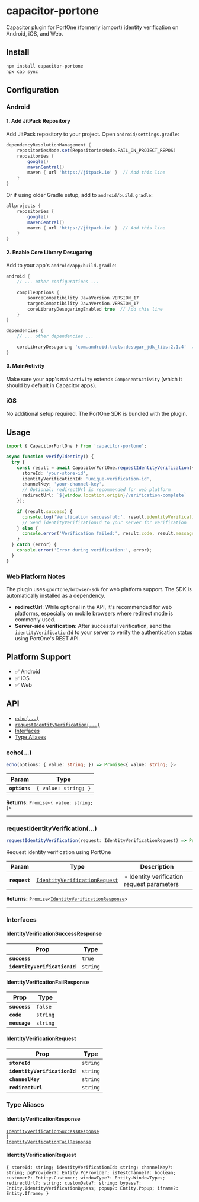 # capacitor-portone

Capacitor plugin for PortOne (formerly iamport) identity verification on Android, iOS, and Web.

## Install

```bash
npm install capacitor-portone
npx cap sync
```

## Configuration

### Android

#### 1. Add JitPack Repository

Add JitPack repository to your project. Open `android/settings.gradle`:

```gradle
dependencyResolutionManagement {
    repositoriesMode.set(RepositoriesMode.FAIL_ON_PROJECT_REPOS)
    repositories {
        google()
        mavenCentral()
        maven { url 'https://jitpack.io' }  // Add this line
    }
}
```

Or if using older Gradle setup, add to `android/build.gradle`:

```gradle
allprojects {
    repositories {
        google()
        mavenCentral()
        maven { url 'https://jitpack.io' }  // Add this line
    }
}
```

#### 2. Enable Core Library Desugaring

Add to your app's `android/app/build.gradle`:

```gradle
android {
    // ... other configurations ...

    compileOptions {
        sourceCompatibility JavaVersion.VERSION_17
        targetCompatibility JavaVersion.VERSION_17
        coreLibraryDesugaringEnabled true  // Add this line
    }
}

dependencies {
    // ... other dependencies ...

    coreLibraryDesugaring 'com.android.tools:desugar_jdk_libs:2.1.4'  // Add this line
}
```

#### 3. MainActivity

Make sure your app's `MainActivity` extends `ComponentActivity` (which it should by default in Capacitor apps).

### iOS

No additional setup required. The PortOne SDK is bundled with the plugin.

## Usage

```typescript
import { CapacitorPortOne } from 'capacitor-portone';

async function verifyIdentity() {
  try {
    const result = await CapacitorPortOne.requestIdentityVerification({
      storeId: 'your-store-id',
      identityVerificationId: 'unique-verification-id',
      channelKey: 'your-channel-key',
      // Optional: redirectUrl is recommended for web platform
      redirectUrl: `${window.location.origin}/verification-complete`
    });

    if (result.success) {
      console.log('Verification successful:', result.identityVerificationId);
      // Send identityVerificationId to your server for verification
    } else {
      console.error('Verification failed:', result.code, result.message);
    }
  } catch (error) {
    console.error('Error during verification:', error);
  }
}
```

### Web Platform Notes

The plugin uses `@portone/browser-sdk` for web platform support. The SDK is automatically installed as a dependency.

- **redirectUrl**: While optional in the API, it's recommended for web platforms, especially on mobile browsers where redirect mode is commonly used.
- **Server-side verification**: After successful verification, send the `identityVerificationId` to your server to verify the authentication status using PortOne's REST API.

## Platform Support

- ✅ Android
- ✅ iOS
- ✅ Web

## API

<docgen-index>

* [`echo(...)`](#echo)
* [`requestIdentityVerification(...)`](#requestidentityverification)
* [Interfaces](#interfaces)
* [Type Aliases](#type-aliases)

</docgen-index>

<docgen-api>
<!--Update the source file JSDoc comments and rerun docgen to update the docs below-->

### echo(...)

```typescript
echo(options: { value: string; }) => Promise<{ value: string; }>
```

| Param         | Type                            |
| ------------- | ------------------------------- |
| **`options`** | <code>{ value: string; }</code> |

**Returns:** <code>Promise&lt;{ value: string; }&gt;</code>

--------------------


### requestIdentityVerification(...)

```typescript
requestIdentityVerification(request: IdentityVerificationRequest) => Promise<IdentityVerificationResponse>
```

Request identity verification using PortOne

| Param         | Type                                                                                | Description                                |
| ------------- | ----------------------------------------------------------------------------------- | ------------------------------------------ |
| **`request`** | <code><a href="#identityverificationrequest">IdentityVerificationRequest</a></code> | - Identity verification request parameters |

**Returns:** <code>Promise&lt;<a href="#identityverificationresponse">IdentityVerificationResponse</a>&gt;</code>

--------------------


### Interfaces


#### IdentityVerificationSuccessResponse

| Prop                         | Type                |
| ---------------------------- | ------------------- |
| **`success`**                | <code>true</code>   |
| **`identityVerificationId`** | <code>string</code> |


#### IdentityVerificationFailResponse

| Prop          | Type                |
| ------------- | ------------------- |
| **`success`** | <code>false</code>  |
| **`code`**    | <code>string</code> |
| **`message`** | <code>string</code> |


#### IdentityVerificationRequest

| Prop                         | Type                |
| ---------------------------- | ------------------- |
| **`storeId`**                | <code>string</code> |
| **`identityVerificationId`** | <code>string</code> |
| **`channelKey`**             | <code>string</code> |
| **`redirectUrl`**            | <code>string</code> |


### Type Aliases


#### IdentityVerificationResponse

<code><a href="#identityverificationsuccessresponse">IdentityVerificationSuccessResponse</a> | <a href="#identityverificationfailresponse">IdentityVerificationFailResponse</a></code>


#### IdentityVerificationRequest

<code>{ storeId: string; identityVerificationId: string; channelKey?: string; pgProvider?: Entity.PgProvider; isTestChannel?: boolean; customer?: Entity.Customer; windowType?: Entity.WindowTypes; redirectUrl?: string; customData?: string; bypass?: Entity.IdentityVerificationBypass; popup?: Entity.Popup; iframe?: Entity.Iframe; }</code>

</docgen-api>
